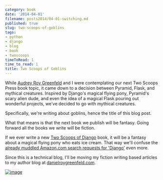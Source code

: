 ```yaml
---
category: book
date: '2014-04-01'
filename: posts2014/04-01-switching.md
published: true
slug: two-scoops-of-goblins
tags:
- python
- django
- blog
- book
- twoscoops
timeToRead: 1
time_to_read: 1
title: Two Scoops of Goblins
---
```


While [Audrey Roy Greenfeld](http://audreyr.com/) and I were
contemplating our next Two Scoops Press book topic, it came down to a
decision between Pyramid, Flask, and mythical creatures. Inspired by
Django's magical flying pony, Pyramid's scary alien dude, and even the
idea of a magical Flask pouring out wonderful projects, we've decided
to go with mythical creatures.

Specifically, we're writing about goblins, hence the title of this blog
post.

What that means is that the next book we publish will be fantasy. Going
forward all the books we write will be fiction.

If we ever write a new [Two Scoops of
Django](http://twoscoopspress.com/products/two-scoops-of-django-1-6)
book, it will be a fantasy about a magical flying pony who eats ice
cream. That way we'll confuse the [already muddled Amazon.com search
requests for
'Django'](http://www.amazon.com/s/ref=nb_sb_noss_2?url=search-alias%3Daps&field-keywords=django&tag=mlinar-20)
even more.

Since this is a technical blog, I'll be moving my fiction writing based
articles to my author blog at
[danielroygreenfeld.com](http://www.danielroygreenfeld.com).

[![image](https://s3.amazonaws.com/pydanny/two-scoops-of-goblins.png)](http://www.danielroygreenfeld.com)
